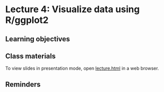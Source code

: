 # Lecture 4: Visualize data using R/ggplot2

## Learning objectives


## Class materials

To view slides in presentation mode, open [lecture.html](lecture.html) in a web browser.

## Reminders
